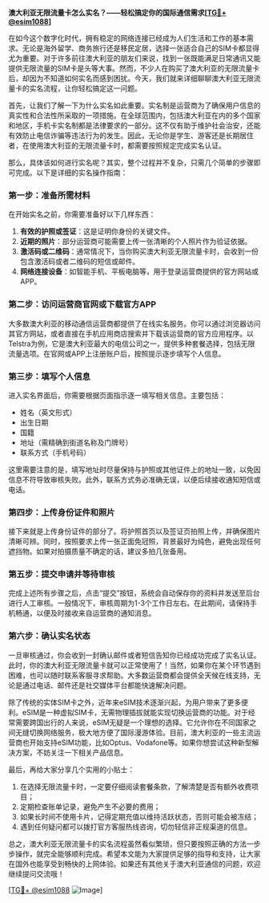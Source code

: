 **澳大利亚无限流量卡怎么实名？——轻松搞定你的国际通信需求[[TG💪+ @esim1088](https://t.me/s/esim1088)]**

在如今这个数字化时代，拥有稳定的网络连接已经成为人们生活和工作的基本需求。无论是海外留学、商务旅行还是移民定居，选择一张适合自己的SIM卡都显得尤为重要。对于许多前往澳大利亚的朋友们来说，找到一张既能满足日常通讯又能提供无限流量的SIM卡是头等大事。然而，不少人在购买了澳大利亚的无限流量卡后，却因为不知道如何实名而感到困扰。今天，我们就来详细聊聊澳大利亚无限流量卡的实名流程，让你轻松搞定这一问题。

首先，让我们了解一下为什么实名如此重要。实名制是运营商为了确保用户信息的真实性和合法性所采取的一项措施。在全球范围内，包括澳大利亚在内的多个国家和地区，手机卡实名制都是法律要求的一部分。这不仅有助于维护社会治安，还能有效防止电信诈骗等违法行为的发生。因此，无论你是学生、游客还是长期居住者，在使用澳大利亚的无限流量卡时，都需要按照规定完成实名认证。

那么，具体该如何进行实名呢？其实，整个过程并不复杂，只需几个简单的步骤即可完成。以下是详细的实名操作指南：

### 第一步：准备所需材料

在开始实名之前，你需要准备好以下几样东西：
1. **有效的护照或签证**：这是证明你身份的关键文件。
2. **近期的照片**：部分运营商可能需要上传一张清晰的个人照片作为验证依据。
3. **激活码或二维码**：通常情况下，当你购买澳大利亚无限流量卡时，会收到一份包含激活码或者二维码的短信或邮件。
4. **网络连接设备**：如智能手机、平板电脑等，用于登录运营商提供的官方网站或APP。

### 第二步：访问运营商官网或下载官方APP

大多数澳大利亚的移动通信运营商都提供了在线实名服务。你可以通过浏览器访问其官方网站，或者直接在手机应用商店搜索并下载该运营商的官方应用程序。以Telstra为例，它是澳大利亚最大的电信公司之一，提供多种套餐选择，包括无限流量选项。在官网或APP上注册账户后，按照提示逐步填写个人信息。

### 第三步：填写个人信息

进入实名界面后，你需要根据页面指示逐一填写相关信息。主要包括：
- 姓名（英文形式）
- 出生日期
- 国籍
- 地址（需精确到街道名称及门牌号）
- 联系方式（手机号码）

这里需要注意的是，填写地址时尽量保持与护照或其他证件上的地址一致，以免因信息不符导致审核失败。此外，联系方式务必准确无误，以便后续接收通知短信或电话。

### 第四步：上传身份证件和照片

接下来就是上传身份证件的部分了。将护照首页以及签证页拍照上传，并确保图片清晰可辨。同时，按照要求上传一张正面免冠照，背景最好为纯色，避免出现任何遮挡物。如果对拍摄质量不确定的话，建议多拍几张备用。

### 第五步：提交申请并等待审核

完成上述所有步骤之后，点击“提交”按钮，系统会自动保存你的资料并发送至后台进行人工审核。一般情况下，审核周期为1-3个工作日左右。在此期间，请保持手机畅通，以便及时接收来自运营商的通知消息。

### 第六步：确认实名状态

一旦审核通过，你会收到一封确认邮件或者短信告知你已经成功完成了实名认证。此时，你的澳大利亚无限流量卡就可以正常使用了！当然，如果你在某个环节遇到困难，也可以随时联系客服寻求帮助。大多数运营商都会提供全天候在线支持，无论是通过电话、邮件还是社交媒体平台都能快速解决问题。

除了传统的实体SIM卡之外，近年来eSIM技术逐渐兴起，为用户带来了更多便利。eSIM是一种虚拟SIM卡，无需物理插拔就能实现切换运营商的功能。对于经常需要跨国出行的人来说，eSIM无疑是一个理想的选择。它允许你在不同国家之间无缝切换网络服务，极大地方便了国际漫游体验。目前，澳大利亚的一些主流运营商也开始支持eSIM功能，比如Optus、Vodafone等。如果你想尝试这种新型解决方案，不妨关注一下相关产品信息。

最后，再给大家分享几个实用的小贴士：
1. 在选择无限流量卡时，一定要仔细阅读套餐条款，了解清楚是否有额外收费项目；
2. 定期检查账单记录，避免产生不必要的费用；
3. 如果长时间不使用卡片，记得定期充值以维持活跃状态，否则可能会被冻结；
4. 遇到任何疑问都可以拨打官方客服热线咨询，切勿轻信非正规渠道的信息。

总之，澳大利亚无限流量卡的实名流程虽然看似繁琐，但只要按照正确的方法一步步操作，就完全能够顺利完成。希望本文能为大家提供足够的指导和支持，让大家在国外也能享受到畅快的上网体验。如果还有其他关于澳大利亚通信的问题，欢迎继续提问交流哦！

[[TG💪+ @esim1088](https://t.me/s/esim1088) ![Image](https://i.postimg.cc/4NQfJmqS/Snipaste-2025-05-13-00-14-12.png)]